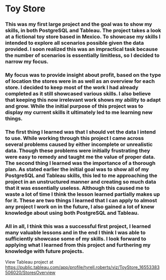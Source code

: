 # Toy Store
### 	This was my first large project and the goal was to show my skills, in both PostgreSQL and Tableau. The project takes a look at a fictional toy store based in Mexico. To showcase my skills I intended to explore all scenarios possible given the data provided. I soon realized this was an impractical task because the number of scenarios is essentially limitless, so I decided to narrow my focus. 
### 	My focus was to provide insight about profit, based on the type of location the stores were in as well as an overview for each store. I decided to keep most of the work I had already completed as it still showcased various skills. I also believe that keeping this now irrelevant work shows my ability to adapt and grow. While the initial purpose of this project was to display my current skills it ultimately led to me learning new things.
###  	The first thing I learned was that I should vet the data I intend to use. While working through this project I came across several problems caused by either incomplete or unrealistic data. Though these problems were initially frustrating they were easy to remedy and taught me the value of proper data. The second thing I learned was the importance of a thorough plan. As stated earlier the initial goal was to show all of my PostgreSQL and Tableau skills, this led to me approaching the project in an unstructured manner and creating so much data that it was essentially useless. Although this caused me to waste a lot of time I think the lesson learned partially makes up for it. These are two things I learned that I can apply to almost any project I work on in the future, I also gained a lot of knew knowledge about using both PostgreSQL and Tableau.
###	 All in all, I think this was a successful first project, I learned many valuable lessons and in the end I think I was able to sufficiently showcase some of my skills. I look forward to applying what I learned from this project and furthering my knowledge with future projects. 
View Tableau project at https://public.tableau.com/app/profile/tyrell.roberts/viz/ToyStore_16553383506020/StoresOverview 
